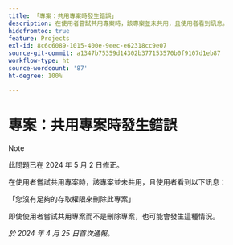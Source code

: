 ```yaml
---
title: 「專案：共用專案時發生錯誤」
description: 在使用者嘗試共用專案時，該專案並未共用，且使用者看到訊息。
hidefromtoc: true
feature: Projects
exl-id: 8c6c6089-1015-400e-9eec-e62318cc9e07
source-git-commit: a1347b75359d14302b377153570b0f9107d1eb87
workflow-type: ht
source-wordcount: '87'
ht-degree: 100%

---
```


# 專案：共用專案時發生錯誤

>[!NOTE]
>
>此問題已在 2024 年 5 月 2 日修正。

在使用者嘗試共用專案時，該專案並未共用，且使用者看到以下訊息：

「您沒有足夠的存取權限來刪除此專案」

即使使用者嘗試共用專案而不是刪除專案，也可能會發生這種情況。

_於 2024 年 4 月 25 日首次通報。_
